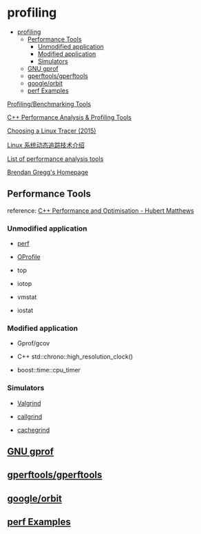# profiling

- [profiling](#profiling)
  - [Performance Tools](#performance-tools)
    - [Unmodified application](#unmodified-application)
    - [Modified application](#modified-application)
    - [Simulators](#simulators)
  - [GNU gprof](#gnu-gprof)
  - [gperftools/gperftools](#gperftoolsgperftools)
  - [google/orbit](#googleorbit)
  - [perf Examples](#perf-examples)

[Profiling/Benchmarking Tools](https://hackingcpp.com/cpp/tools/profilers.html)

[C++ Performance Analysis & Profiling Tools](https://kusemanohar.info/2012/08/13/c-performance-analysis-profiling-tools/)

[Choosing a Linux Tracer (2015)](https://www.brendangregg.com/blog/2015-07-08/choosing-a-linux-tracer.html)

[Linux 系统动态追踪技术介绍](https://blog.arstercz.com/introduction_to_linux_dynamic_tracing/)

[List of performance analysis tools](https://en.wikipedia.org/wiki/List_of_performance_analysis_tools)

[Brendan Gregg's Homepage](https://www.brendangregg.com/index.html)

## Performance Tools

reference: [C++ Performance and Optimisation - Hubert Matthews](https://www.youtube.com/watch?v=G6IYBY-ZyLI)

### Unmodified application

- [perf](https://perf.wiki.kernel.org/index.php/Main_Page)

- [OProfile](https://oprofile.sourceforge.io/news/)

- top

- iotop

- vmstat

- iostat

### Modified application

- Gprof/gcov

- C++ std::chrono::high_resolution_clock()

- boost::time::cpu_timer

### Simulators

- [Valgrind](https://valgrind.org/)

- [callgrind](https://valgrind.org/docs/manual/cl-manual.html)

- [cachegrind](https://valgrind.org/docs/manual/cg-manual.html)


## [GNU gprof](https://sourceware.org/binutils/docs/gprof/)

## [gperftools/gperftools](https://github.com/gperftools/gperftools)

## [google/orbit](https://github.com/google/orbit)


## [perf Examples](https://www.brendangregg.com/perf.html)
